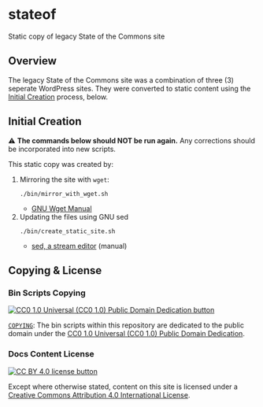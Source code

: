 # stateof

Static copy of legacy State of the Commons site


## Overview

The legacy State of the Commons site was a combination of three (3) seperate
WordPress sites. They were converted to static content using the [Initial
Creation](#initial-creation) process, below.


## Initial Creation

:warning: **The commands below should NOT be run again.** Any corrections
should be incorporated into new scripts.

This static copy was created by:
1. Mirroring the site with `wget`:
    ```shell
    ./bin/mirror_with_wget.sh
    ```
   - [GNU Wget Manual](http://www.gnu.org/software/wget/manual/wget.html)
2. Updating the files using GNU sed
    ```shell
    ./bin/create_static_site.sh
    ```
   - [sed, a stream editor](https://www.gnu.org/software/sed/manual/sed.html)
     (manual)


## Copying & License


### Bin Scripts Copying

[![CC0 1.0 Universal (CC0 1.0) Public Domain Dedication
button][cc-zero-png]][cc-zero]

[`COPYING`](COPYING): The bin scripts within this repository are dedicated to
the public domain under the [CC0 1.0 Universal (CC0 1.0) Public Domain
Dedication][cc-zero].

[cc-zero-png]: https://licensebuttons.net/l/zero/1.0/88x31.png "CC0 1.0 Universal (CC0 1.0) Public Domain Dedication button"
[cc-zero]: https://creativecommons.org/publicdomain/zero/1.0/


### Docs Content License

[![CC BY 4.0 license button][cc-by-png]][cc-by]

Except where otherwise stated, content on this site is licensed under a
[Creative Commons Attribution 4.0 International License][cc-by].

[cc-by-png]: https://licensebuttons.net/l/by/4.0/88x31.png#floatleft "CC BY 4.0 license button"
[cc-by]: https://creativecommons.org/licenses/by/4.0/ "Creative Commons Attribution 4.0 International License"

